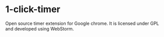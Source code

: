 1-click-timer
=============

Open source timer extension for Google chrome.
It is licensed under GPL and developed using WebStorm.
